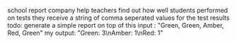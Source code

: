 school report company
help teachers find out how well students performed on tests
they receive a string of comma seperated values for the test results
todo: generate a simple report on top of this 
input : "Green, Green, Amber, Red, Green"
my output: "Green: 3\nAmber: 1\nRed: 1"

